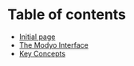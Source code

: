 # Table of contents

* [Initial page](README.md)
* [The Modyo Interface](the-modyo-interface.md)
* [Key Concepts](key-concepts.md)

